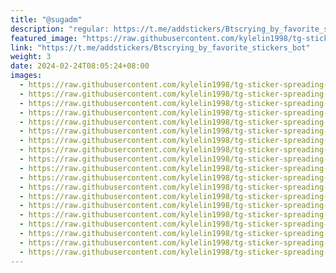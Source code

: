 ```yaml
---
title: "@sugadm"
description: "regular: https://t.me/addstickers/Btscrying_by_favorite_stickers_bot"
featured_image: "https://raw.githubusercontent.com/kylelin1998/tg-sticker-spreading-worldwide-images/main/img/46a22038-ee54-4dfc-9d88-1f6dd3e9ce90.jpg"
link: "https://t.me/addstickers/Btscrying_by_favorite_stickers_bot"
weight: 3
date: 2024-02-24T08:05:24+08:00
images:
  - https://raw.githubusercontent.com/kylelin1998/tg-sticker-spreading-worldwide-images/main/img/46a22038-ee54-4dfc-9d88-1f6dd3e9ce90.jpg
  - https://raw.githubusercontent.com/kylelin1998/tg-sticker-spreading-worldwide-images/main/img/0fb9447c-f5f5-4ebf-9a0d-e6e5c5673ef9.jpg
  - https://raw.githubusercontent.com/kylelin1998/tg-sticker-spreading-worldwide-images/main/img/88dd6fa9-3c4f-4ccd-a85a-ed264b82b899.jpg
  - https://raw.githubusercontent.com/kylelin1998/tg-sticker-spreading-worldwide-images/main/img/b2e1f5ba-8a13-4253-b1e6-be3f31429d55.jpg
  - https://raw.githubusercontent.com/kylelin1998/tg-sticker-spreading-worldwide-images/main/img/91684515-a7d1-49db-84df-77bcc9984652.jpg
  - https://raw.githubusercontent.com/kylelin1998/tg-sticker-spreading-worldwide-images/main/img/7810bd49-5d51-489c-b678-a5de2169e5d2.jpg
  - https://raw.githubusercontent.com/kylelin1998/tg-sticker-spreading-worldwide-images/main/img/642d562f-795c-417d-8113-3f5be5d63b7e.jpg
  - https://raw.githubusercontent.com/kylelin1998/tg-sticker-spreading-worldwide-images/main/img/e86c793e-f4dc-4191-a3ea-b2eede7c0a5e.jpg
  - https://raw.githubusercontent.com/kylelin1998/tg-sticker-spreading-worldwide-images/main/img/8370106b-3003-4eda-9674-0013f5ebf3db.jpg
  - https://raw.githubusercontent.com/kylelin1998/tg-sticker-spreading-worldwide-images/main/img/d9632430-0193-4d7a-87db-5fa73cdd3f19.jpg
  - https://raw.githubusercontent.com/kylelin1998/tg-sticker-spreading-worldwide-images/main/img/8976c04a-a14e-4641-93f9-9f5a970a4ae7.jpg
  - https://raw.githubusercontent.com/kylelin1998/tg-sticker-spreading-worldwide-images/main/img/c8ef4195-38f7-46b4-8750-26d87319b2e5.jpg
  - https://raw.githubusercontent.com/kylelin1998/tg-sticker-spreading-worldwide-images/main/img/3895a747-51fe-47d4-93b4-9e3b1d16b6da.jpg
  - https://raw.githubusercontent.com/kylelin1998/tg-sticker-spreading-worldwide-images/main/img/a0a766fb-ec8e-4b48-8403-80193fcbb5d4.jpg
  - https://raw.githubusercontent.com/kylelin1998/tg-sticker-spreading-worldwide-images/main/img/e2ccaed8-e690-4ac6-9f06-8eeb474a1d48.jpg
  - https://raw.githubusercontent.com/kylelin1998/tg-sticker-spreading-worldwide-images/main/img/cf6c71fa-14f1-484a-b6c7-bf341fa00559.jpg
  - https://raw.githubusercontent.com/kylelin1998/tg-sticker-spreading-worldwide-images/main/img/23fa3507-c276-4a75-b7d4-ccfe35d0071e.jpg
  - https://raw.githubusercontent.com/kylelin1998/tg-sticker-spreading-worldwide-images/main/img/eb9042f2-56ef-4749-8d78-1aec5f22092a.jpg
  - https://raw.githubusercontent.com/kylelin1998/tg-sticker-spreading-worldwide-images/main/img/78089c80-0a75-47df-acec-ac9a2d84da04.jpg
---
```

